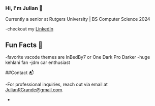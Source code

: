 ### Hi, I'm Julian 👋

Currently a senior at Rutgers University | BS Computer Science 2024 

-checkout my [LinkedIn](https://www.linkedin.com/in/julian-r-grande/)

## Fun Facts 🚗

-favorite vscode themes are InBedBy7 or One Dark Pro Darker
-huge kehlani fan
-jdm car enthusiast

##Contact 📬

-For professional inquiries, reach out via email at [JulianRGrande@gmail.com](mailto:julianrgrande@gmail.com). 

<!--
**JulianGrande/JulianGrande** is a ✨ _special_ ✨ repository because its `README.md` (this file) appears on your GitHub profile.

Here are some ideas to get you started:

- 🔭 I’m currently working on ...
- 🌱 I’m currently learning ...
- 👯 I’m looking to collaborate on ...
- 🤔 I’m looking for help with ...
- 💬 Ask me about ...
- 📫 How to reach me: ...
- 😄 Pronouns: ...
- ⚡ Fun fact: ...
-->

-
